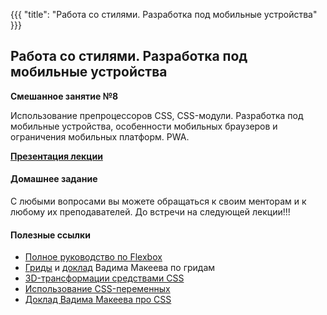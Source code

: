 {{{
	"title": "Работа со стилями. Разработка под мобильные устройства"
}}}

## Работа со стилями. Разработка под мобильные устройства
__Смешанное занятие №8__

Использование препроцессоров CSS, CSS-модули. Разработка под мобильные устройства, особенности мобильных браузеров и ограничения мобильных платформ. PWA.

__[Презентация лекции](/slides/s9)__


#### Домашнее задание

С любыми вопросами вы можете обращаться к своим менторам и к любому их преподавателей. До встречи на следующей лекции!!!


#### Полезные ссылки

<ul lang="en">
			<li><a href="https://frontender.info/a-guide-to-flexbox/" target="_blank">Полное руководство по Flexbox</a></li>
			<li><a href="https://css-tricks.com/snippets/css/complete-guide-grid/" target="_blank">Гриды</a> и <a href="https://www.youtube.com/watch?v=JoRVUILXLxU" target="_blank">доклад</a> Вадима Макеева по гридам</li>
			<li><a href="https://habrahabr.ru/post/151300/" target="_blank">3D-трансформации средствами CSS</a></li>
			<li><a href="https://frontender.info/css-variables-why-should-you-care/" target="_blank">Использование CSS-переменных</a></li>
			<li><a href="https://youtu.be/CaDnbOjXjRg" target="_blank">Доклад Вадима Макеева про CSS</a></li>
</ul>
